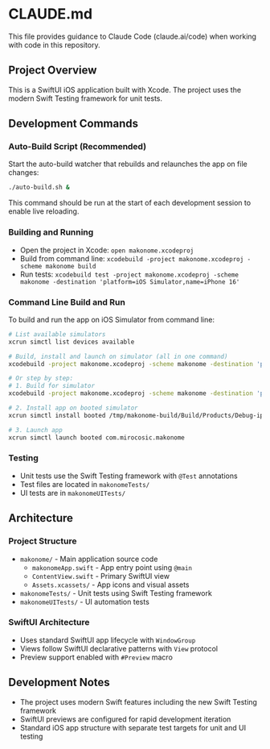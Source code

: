 # CLAUDE.md

This file provides guidance to Claude Code (claude.ai/code) when working with code in this repository.

## Project Overview

This is a SwiftUI iOS application built with Xcode. The project uses the modern Swift Testing framework for unit tests.

## Development Commands

### Auto-Build Script (Recommended)
Start the auto-build watcher that rebuilds and relaunches the app on file changes:
```bash
./auto-build.sh &
```
This command should be run at the start of each development session to enable live reloading.

### Building and Running
- Open the project in Xcode: `open makonome.xcodeproj`
- Build from command line: `xcodebuild -project makonome.xcodeproj -scheme makonome build`
- Run tests: `xcodebuild test -project makonome.xcodeproj -scheme makonome -destination 'platform=iOS Simulator,name=iPhone 16'`

### Command Line Build and Run
To build and run the app on iOS Simulator from command line:
```bash
# List available simulators
xcrun simctl list devices available

# Build, install and launch on simulator (all in one command)
xcodebuild -project makonome.xcodeproj -scheme makonome -destination 'platform=iOS Simulator,name=iPhone 16' -derivedDataPath /tmp/makonome-build && xcrun simctl install booted /tmp/makonome-build/Build/Products/Debug-iphonesimulator/makonome.app && xcrun simctl launch booted com.mirocosic.makonome

# Or step by step:
# 1. Build for simulator
xcodebuild -project makonome.xcodeproj -scheme makonome -destination 'platform=iOS Simulator,name=iPhone 16' -derivedDataPath /tmp/makonome-build

# 2. Install app on booted simulator
xcrun simctl install booted /tmp/makonome-build/Build/Products/Debug-iphonesimulator/makonome.app

# 3. Launch app
xcrun simctl launch booted com.mirocosic.makonome
```

### Testing
- Unit tests use the Swift Testing framework with `@Test` annotations
- Test files are located in `makonomeTests/`
- UI tests are in `makonomeUITests/`

## Architecture

### Project Structure
- `makonome/` - Main application source code
  - `makonomeApp.swift` - App entry point using `@main`
  - `ContentView.swift` - Primary SwiftUI view
  - `Assets.xcassets/` - App icons and visual assets
- `makonomeTests/` - Unit tests using Swift Testing framework
- `makonomeUITests/` - UI automation tests

### SwiftUI Architecture
- Uses standard SwiftUI app lifecycle with `WindowGroup`
- Views follow SwiftUI declarative patterns with `View` protocol
- Preview support enabled with `#Preview` macro

## Development Notes

- The project uses modern Swift features including the new Swift Testing framework
- SwiftUI previews are configured for rapid development iteration
- Standard iOS app structure with separate test targets for unit and UI testing